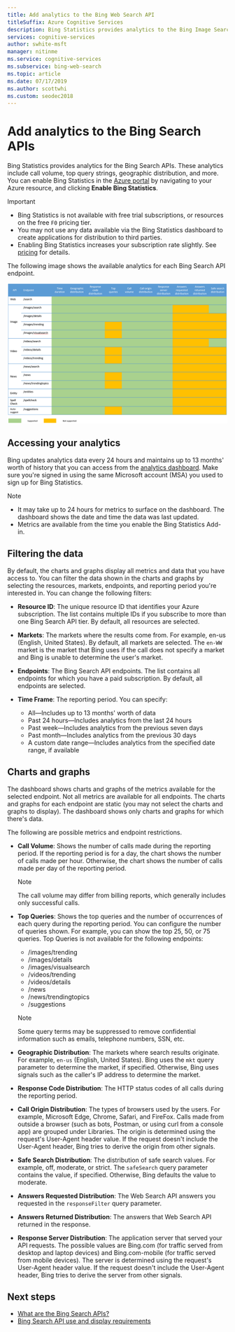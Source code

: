 ```yaml
---
title: Add analytics to the Bing Web Search API
titleSuffix: Azure Cognitive Services
description: Bing Statistics provides analytics to the Bing Image Search API. Analytics include call volume, top query strings, geographic distribution, and more. 
services: cognitive-services
author: swhite-msft
manager: nitinme
ms.service: cognitive-services
ms.subservice: bing-web-search
ms.topic: article
ms.date: 07/17/2019
ms.author: scottwhi
ms.custom: seodec2018
---
```


# Add analytics to the Bing Search APIs

Bing Statistics provides analytics for the Bing Search APIs. These analytics include call volume, top query strings, geographic distribution, and more. You can enable Bing Statistics in the [Azure portal](https://ms.portal.azure.com) by navigating to your Azure resource, and clicking **Enable Bing Statistics**.

> [!IMPORTANT]
> * Bing Statistics is not available with free trial subscriptions, or resources on the free `F0` pricing tier.
> * You may not use any data available via the Bing Statistics dashboard to create applications for distribution to third parties.
> * Enabling Bing Statistics increases your subscription rate slightly. See [pricing](https://aka.ms/bingstatisticspricing) for details.


The following image shows the available analytics for each Bing Search API endpoint.

![Distribution by endpoint support matrix](./media/bing-statistics/bing-statistics-matrix.png)

## Accessing your analytics

Bing updates analytics data every 24 hours and maintains up to 13 months' worth of history that you can access from the [analytics dashboard](https://bingapistatistics.com). Make sure you're signed in using the same Microsoft account (MSA) you used to sign up for Bing Statistics.

> [!NOTE]  
> * It may take up to 24 hours for metrics to surface on the dashboard. The dashboard shows the date and time the data was last updated.  
> * Metrics are available from the time you enable the Bing Statistics Add-in.

## Filtering the data

By default, the charts and graphs display all metrics and data that you have access to. You can filter the data shown in the charts and graphs by selecting the resources, markets, endpoints, and reporting period you're interested in. You can change the following filters:

- **Resource ID**: The unique resource ID that identifies your Azure subscription. The list contains multiple IDs if you subscribe to more than one Bing Search API tier. By default, all resources are selected.  
  
- **Markets**: The markets where the results come from. For example, en-us (English, United States). By default, all markets are selected. The `en-WW` market is the market that Bing uses if the call does not specify a market and Bing is unable to determine the user's market.  
  
- **Endpoints**: The Bing Search API endpoints. The list contains all endpoints for which you have a paid subscription. By default, all endpoints are selected.  

- **Time Frame**: The reporting period. You can specify:
  - All&mdash;Includes up to 13 months' worth of data  
  - Past 24 hours&mdash;Includes analytics from the last 24 hours  
  - Past week&mdash;Includes analytics from the previous seven days  
  - Past month&mdash;Includes analytics from the previous 30 days  
  - A custom date range&mdash;Includes analytics from the specified date range, if available  

## Charts and graphs

The dashboard shows charts and graphs of the metrics available for the selected endpoint. Not all metrics are available for all endpoints. The charts and graphs for each endpoint are static (you may not select the charts and graphs to display). The dashboard shows only charts and graphs for which there's data.

<!--
For example, if you don't include the User-Agent header in your calls, the dashboard will not include device-related graphs.
-->

The following are possible metrics and endpoint restrictions.

- **Call Volume**: Shows the number of calls made during the reporting period. If the reporting period is for a day, the chart shows the number of calls made per hour. Otherwise, the chart shows the number of calls made per day of the reporting period.  
  
  > [!NOTE]
  > The call volume may differ from billing reports, which generally includes only successful calls.

- **Top Queries**: Shows the top queries and the number of occurrences of each query during the reporting period. You can configure the number of queries shown. For example, you can show the top 25, 50, or 75 queries. Top Queries is not available for the following endpoints:  

  - /images/trending
  - /images/details
  - /images/visualsearch
  - /videos/trending
  - /videos/details
  - /news
  - /news/trendingtopics
  - /suggestions  
  
  > [!NOTE]  
  > Some query terms may be suppressed to remove confidential information such as emails, telephone numbers, SSN, etc.

- **Geographic Distribution**: The markets where search results originate. For example, `en-us` (English, United States). Bing uses the `mkt` query parameter to determine the market, if specified. Otherwise, Bing uses signals such as the caller's IP address to determine the market.

- **Response Code Distribution**: The HTTP status codes of all calls during the reporting period.

- **Call Origin Distribution**: The types of browsers used by the users. For example, Microsoft Edge, Chrome, Safari, and FireFox. Calls made from outside a browser (such as bots, Postman, or using curl from a console app) are grouped under Libraries. The origin is determined using the request's User-Agent header value. If the request doesn't include the User-Agent header, Bing tries to derive the origin from other signals.  

- **Safe Search Distribution**: The distribution of safe search values. For example, off, moderate, or strict. The `safeSearch` query parameter contains the value, if specified. Otherwise, Bing defaults the value to moderate.  

- **Answers Requested Distribution**: The Web Search API answers you requested in the `responseFilter` query parameter.  

- **Answers Returned Distribution**: The answers that Web Search API returned in the response.

- **Response Server Distribution**: The application server that served your API requests. The possible values are Bing.com (for traffic served from desktop and laptop devices) and Bing.com-mobile (for traffic served from mobile devices). The server is determined using the request's User-Agent header value. If the request doesn't include the User-Agent header, Bing tries to derive the server from other signals.

## Next steps

* [What are the Bing Search APIs?](bing-api-comparison.md)
* [Bing Search API use and display requirements](use-display-requirements.md)
